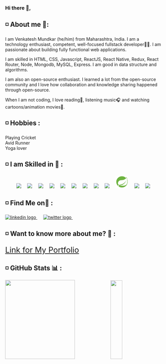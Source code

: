 ### Hi there :wave:,

## :white_medium_small_square: About me 🧑:

I am Venkatesh Mundkar (he/him) from Maharashtra, India. I am a technology enthusiast, competent, well-focused fullstack developer👨‍💻. I am passionate about building fully functional web applications.

I am skilled in HTML, CSS, Javascript, ReactJS, React Native, Redux, React Router, Node, Mongodb, MySQL, Express. I am good in data structure and algorithms.

I am also an open-source enthusiast. I learned a lot from the open-source community and I love how collaboration and knowledge sharing happened through open-source.

When I am not coding, I love reading📖, listening music🎧 and watching cartoons/animation movies🎥.

## :white_medium_small_square: Hobbies :

 Playing Cricket <br/>
 Avid Runner </br>
 Yoga lover

<!-- <div align="center">
  <img src="/images/ezgif.com-video-to-gif.gif" alt="coding gif"/>
</div> -->

## :white_medium_small_square: I am Skilled in :hammer: :

<div align="center">
      <img height="40" src="https://www.flaticon.com/svg/static/icons/svg/1216/1216733.svg">&nbsp;&nbsp;&nbsp;&nbsp;
      <img height="40" src="https://www.flaticon.com/svg/static/icons/svg/732/732190.svg">&nbsp;&nbsp;&nbsp;&nbsp;
      <img height="40" src="https://www.flaticon.com/svg/static/icons/svg/541/541509.svg">&nbsp;&nbsp;&nbsp;&nbsp;
     <img height="40" src="https://cdn.iconscout.com/icon/free/png-256/typescript-1174965.png">&nbsp;&nbsp;&nbsp;&nbsp;
      <img height="40" src="https://image.flaticon.com/icons/png/512/919/919825.png">&nbsp;&nbsp;&nbsp;&nbsp;
      <img height="40" src="https://www.flaticon.com/svg/static/icons/svg/919/919851.svg">&nbsp;&nbsp;&nbsp;&nbsp;
      <img height="40" src="https://reactnative.dev/img/header_logo.svg">&nbsp;&nbsp;&nbsp;&nbsp;
      <img height="40" src="https://miro.medium.com/max/2800/0*U2DmhXYumRyXH6X1.png">&nbsp;&nbsp;&nbsp;&nbsp;
      <img height="40" src="https://n7.nextpng.com/sticker-png/925/447/sticker-png-express-js-node-js-javascript-mongodb-node-js-text-trademark-logo-web-application.png">&nbsp;&nbsp;&nbsp;&nbsp;
      <img height="40" src="https://raw.githubusercontent.com/github/explore/80688e429a7d4ef2fca1e82350fe8e3517d3494d/topics/spring-boot/spring-boot.png">&nbsp;&nbsp;&nbsp;&nbsp;
      <img height="40" src="https://upload.wikimedia.org/wikipedia/commons/thumb/9/9a/Visual_Studio_Code_1.35_icon.svg/512px-Visual_Studio_Code_1.35_icon.svg.png"/>&nbsp;&nbsp;&nbsp;&nbsp;
      <img height="40" src="https://www.flaticon.com/svg/static/icons/svg/1822/1822899.svg">
</div>

## :white_medium_small_square: Find Me on📱 :

<div>
  <a href="https://www.linkedin.com/in/venkatesh-mundkar-2487b91b3/" target="_blank">
    <img src="https://encrypted-tbn0.gstatic.com/images?q=tbn:ANd9GcTKgbnCAUiq8nvwzDbRMw__Wn3f3HhiLEMAVDIVM2IE8uCjGaEbsuQ_CyAYqsCKfrEZl3Q&usqp=CAU" alt="linkedin logo" width="20" height="20"/>
  </a>&nbsp;&nbsp;&nbsp;&nbsp; 
  <a href="https://twitter.com/iMVenkateshM22" target="_blank">
    <img src="https://encrypted-tbn0.gstatic.com/images?q=tbn:ANd9GcRr6lMHdoGBTbg5rYGlo_5_fSyqEJpuFnIvoMR0eqy-mwxfErJUHdj_dPVs03x3U2r--w0&usqp=CAU" alt="twitter logo" width="30" height="30"/>
  </a>&nbsp;&nbsp;&nbsp;&nbsp; 
</div>

## :white_medium_small_square: Want to know more about me? :speech_balloon: :

<a href="https://practical-austin-0b6c05.netlify.app" target="_blank" style = "font-size:25px">Link for My Portfolio</a>

## :white_medium_small_square: GitHub Stats 📊 :

<div>
  <img src="https://github-readme-stats.vercel.app/api?username=iMVenkateshMundkar&show_icons=true&theme=radical" height="255px" width="66.75%"/>

  <img src="https://github-readme-stats.vercel.app/api/top-langs/?username=iMVenkateshMundkar&theme=tokyonight" height="254px" width="27.5%" />

</div>

